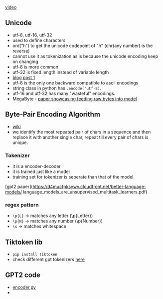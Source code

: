 [video](https://youtu.be/zduSFxRajkE)

## Unicode
- utf-8, utf-16, utf-32
- used to define characters
- ord("h") to get the unicode codepoint of "h" (chr(any number) is the reverse)
- cannot use it as tokenization as is because the unicode encoding keep on changing
- utf-8 is more common
- utf-32 is fixed length instead of variable length
- [blog post 1](https://www.reedbeta.com/blog/programmers-intro-to-unicode/) 
- utf-8 is the only one backward compatible to ascii encodings
- string class in python has `.encode('utf-8)`.
- utf-16 and utf-32 has many "wasteful" encodings.
- MegaByte - [paper showcasing feeding raw bytes into model](https://arxiv.org/abs/2305.07185)

## Byte-Pair Encoding Algorithm
- [wiki](https://en.wikipedia.org/wiki/Byte_pair_encoding)
- we identify the most repeated pair of chars in a sequence and then replace it with another single char, repeat till every pair of chars is unique.

### Tokenizer
- it is a encoder-decoder 
- it is trained just like a model
- training set for tokenizer is seperate than that of the model.

[gpt2 paper](https://d4mucfpksywv.cloudfront.net/better-language-models/   language_models_are_unsupervised_multitask_learners.pdf)

### regex pattern
- `\p{L}` -> matches any letter (\p{Letter})
- `\p{N}` -> matches any number (\p{Number})
- `\s`    -> matches whitespace

## Tiktoken lib
- `pip install tiktoken`
- check different gpt tokenizers [here](https://github.com/openai/tiktoken/blob/main/tiktoken_ext/openai_public.py)

## GPT2 code
- [encoder.py](https://github.com/openai/gpt-2/blob/master/src/encoder.py)
- 
